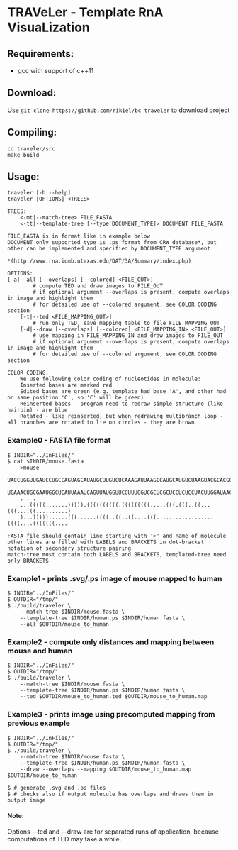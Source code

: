 # TRAVeLer - Template RnA VisuaLization

## Requirements:
- gcc with support of c++11

## Download:
Use `git clone https://github.com/rikiel/bc traveler` to download project

## Compiling:
	cd traveler/src
	make build

## Usage:
	traveler [-h|--help]
	traveler [OPTIONS] <TREES>

	TREES:
		<-mt|--match-tree> FILE_FASTA
		<-tt|--template-tree [--type DOCUMENT_TYPE]> DOCUMENT FILE_FASTA

	FILE_FASTA is in format like in example below
	DOCUMENT only supported type is .ps format from CRW database*, but other can be implemented and specified by DOCUMENT_TYPE argument

	*(http://www.rna.icmb.utexas.edu/DAT/3A/Summary/index.php)

	OPTIONS:
	[-a|--all [--overlaps] [--colored] <FILE_OUT>]
			# compute TED and draw images to FILE_OUT
			# if optional argument --overlaps is present, compute overlaps in image and highlight them
			# for detailed use of --colored argument, see COLOR CODING section
		[-t|--ted <FILE_MAPPING_OUT>]
			# run only TED, save mapping table to file FILE_MAPPING_OUT
		[-d|--draw [--overlaps] [--colored] <FILE_MAPPING_IN> <FILE_OUT>]
			# use mapping in FILE_MAPPING_IN and draw images to FILE_OUT
			# if optional argument --overlaps is present, compute overlaps in image and highlight them
			# for detailed use of --colored argument, see COLOR CODING section

	COLOR CODING:
		We use following color coding of nucleotides in molecule:
		Inserted bases are marked red
		Edited bases are green (e.g. template had base 'A', and other had on same position 'C', so 'C' will be green)
		Reinserted bases - program need to redraw simple structure (like hairpin) - are blue
		Rotated - like reinserted, but when redrawing multibranch loop - all branches are rotated to lie on circles - they are brown



### Example0 - FASTA file format
	$ INDIR="../InFiles/"
	$ cat $INDIR/mouse.fasta
		>mouse
		UACCUGGUUGAUCCUGCCAGUAGCAUAUGCUUGUCUCAAAGAUUAAGCCAUGCAUGUCUAAGUACGCACGGCCGGUACAG
		UGAAACUGCGAAUGGCUCAUUAAAUCAGUUAUGGUUCCUUUGGUCGCUCGCUCCUCUCCUACUUGGAUAACUGUGGUAAU
		. . .
		...(((((.......))))).((((((((((.(((((((((.....(((.(((..((...(((....((..........)
		)...)))))......(((......((((..((..((....(((..................((((....(((((((....
		. . .
	FASTA file should contain line starting with '>' and name of molecule
	other lines are filled with LABELS and BRACKETS in dot-bracket notation of secondary structure pairing
	match-tree must contain both LABELS and BRACKETS, templated-tree need only BRACKETS

### Example1 - prints .svg/.ps image of mouse mapped to human
	$ INDIR="../InFiles/"
	$ OUTDIR="/tmp/"
	$ ./build/traveler \
		--match-tree $INDIR/mouse.fasta \
		--template-tree $INDIR/human.ps $INDIR/human.fasta \
		--all $OUTDIR/mouse_to_human

### Example2 - compute only distances and mapping between mouse and human
	$ INDIR="../InFiles/"
	$ OUTDIR="/tmp/"
	$ ./build/traveler \
		--match-tree $INDIR/mouse.fasta \
		--template-tree $INDIR/human.ps $INDIR/human.fasta \
		--ted $OUTDIR/mouse_to_human.ted $OUTDIR/mouse_to_human.map

### Example3 - prints image using precomputed mapping from previous example
	$ INDIR="../InFiles/"
	$ OUTDIR="/tmp/"
	$ ./build/traveler \
		--match-tree $INDIR/mouse.fasta \
		--template-tree $INDIR/human.ps $INDIR/human.fasta \
		--draw --overlaps --mapping $OUTDIR/mouse_to_human.map $OUTDIR/mouse_to_human

	$ # generate .svg and .ps files
	$ # checks also if output molecule has overlaps and draws them in output image


#### Note:
Options --ted and --draw are for separated runs of application, because computations of TED may take a while.

